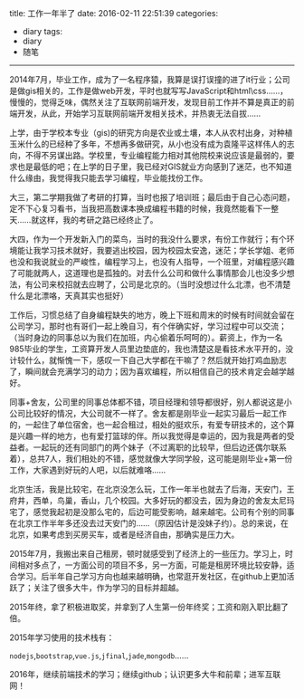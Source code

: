 title: 工作一年半了
date: 2016-02-11 22:51:39
categories:
- diary
tags:
- diary
- 随笔
---

2014年7月，毕业工作，成为了一名程序猿，我算是误打误撞的进了it行业；公司是做gis相关的，工作是做web开发，平时也就写写JavaScript和html\css……，慢慢的，觉得乏味，偶然关注了互联网前端开发，发现目前工作并不算是真正的前端开发，从此，开始学习互联网前端开发相关技术，并热衷无法自拔……

<!-- more -->
上学，由于学校本专业（gis)的研究方向是农业或土壤，本人从农村出身，对种植玉米什么的已经种了多年，不想再多做研究，从小也没有成为袁隆平这样伟人的志向，不得不另谋出路。学校里，专业编程能力相对其他院校来说应该是最弱的，要求也是最低的吧；在上学的日子里，我已经对GIS就业方向感到了迷茫，也不知道什么缘由，我觉得我只能去学习编程，毕业能找份工作。

大三，第二学期我做了考研的打算，当时也报了培训班；最后由于自己心态问题，定不下心复习看书，当我把高数课本换成编程书籍的时候，我竟然能看下一整天……就这样，我的考研之路已经终止了。

大四，作为一个开发新入门的菜鸟，当时的我没什么要求，有份工作就行；有个环境能让我学习技术就好，我要逃出校园，因为校园太安逸，迷茫；学长学姐、老师也没和我说就业的严峻性，编程学习上，也没有人指导，一个班里，对编程感兴趣了可能就两人，这道理也是孤独的。对去什么公司和做什么事情那会儿也没多少想法，有公司来校招就去应聘了，公司是北京的。（当时没想过什么北漂，也不清楚什么是北漂咯，天真其实也挺好）

工作后，习惯总结了自身编程缺失的地方，晚上下班和周末的时候有时间就会留在公司学习，那时也有哥们一起上晚自习，有个伴确实好，学习过程中可以交流；（当时身边的同事总以为我们在加班，内心偷着乐呵呵的）。薪资上，作为一名985毕业的学生，工资算开发人员里边垫底的，我也清楚这是看技术水平开的，没计较什么，就惭愧一下，感叹一下自己大学都在干嘛了？然后就开始打鸡血励志了，瞬间就会充满学习的动力；因为喜欢编程，所以相信自己的技术肯定会越学越好。

同事+舍友，公司里的同事总体都不错，项目经理和领导都很好，别人都说这是小公司比较好的情况，大公司就不一样了。舍友都是刚毕业一起实习最后一起工作的，一起住了单位宿舍，也一起合租过，相处的挺欢乐，有爱专研技术的，这个算是兴趣一样的地方，也有爱打篮球的伴。所以我觉得是幸运的，因为我是两者的受益者。一起玩的还有同部门的两个妹子（不过离职的比较早，但后边还偶尔联系着），总共7人，我们相处的不错，感觉就像大学同学般，这可能是刚毕业+第一份工作，大家遇到好玩的人吧，以后就难咯……

北京生活，我是比较宅，在北京没怎么玩，工作一年半也就去了后海，天安门，王府井，西单，鸟巢，香山，几个校园。大多好玩的都没去，因为身边的舍友太尼玛宅了，感觉我起初是没那么宅的，后边可能受影响，越来越宅。公司有个别的同事在北京工作半年多还没去过天安门的……（原因估计是没妹子约）。总的来说，在北京，如果考虑到买房买车，或者是经济自由，那确实是压力大。

2015年7月，我搬出来自己租房，顿时就感受到了经济上的一些压力。学习上，时间相对多点了，一方面公司的项目不多，另一方面，可能是租房环境比较安静，适合学习。后半年自己学习方向也越来越明确，也常逛开发社区，在github上更加活跃了；关注了很多大牛，作为学习的目标并超越。

2015年终，拿了积极进取奖，并拿到了人生第一份年终奖；工资和刚入职比翻了倍。

2015年学习使用的技术栈有：

`nodejs`,`bootstrap`,`vue.js`,`jfinal`,`jade`,`mongodb`……

2016年，继续前端技术的学习；继续github；认识更多大牛和前辈；进军互联网！